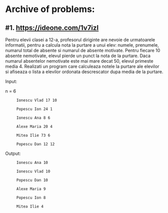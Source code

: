 # Archive of problems:

## #1. https://ideone.com/1v7izI
Pentru elevii clasei a 12-a, profesorul diriginte are nevoie de urmatoarele informatii, pentru a calcula nota la purtare a unui elev: numele, prenumele, numarul total de absente si numarul de absente motivate. Pentru fiecare 10 absente nemotivate, elevul pierde un punct la nota de la purtare. Daca numarul absentelor nemotivate este mai mare decat 50, elevul primeste media 4.
Realizati un program care calculeaza notele la purtare ale elevilor si afiseaza o lista a elevilor ordonata descrescator dupa media de la purtare.

Input: 

n = 6

         Ionescu Vlad 17 10
         
         Popescu Ion 24 1
         
         Ionescu Ana 8 6
         
         Alexe Maria 20 4
         
         Mitea Ilie 73 6
         
         Popescu Dan 12 12

Output:

         Ionescu Ana 10
         
         Ionescu Vlad 10
         
         Popescu Dan 10
                  
         Alexe Maria 9
         
         Popescu Ion 8
         
         Mitea Ilie 4
